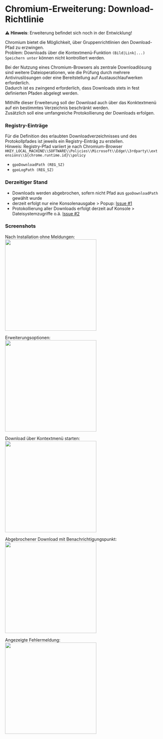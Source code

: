 # Chromium-Erweiterung: Download-Richtlinie

:warning: **Hinweis**: Erweiterung befindet sich noch in der Entwicklung!

Chromium bietet die Möglichkeit, über Gruppenrichtlinien den Download-Pfad zu erzwingen.<br>Problem: Downloads über die Kontextmenü-Funktion `(Bild|Link|...) Speichern unter` können nicht kontrolliert werden.

Bei der Nutzung eines Chromium-Browsers als zentrale Downloadlösung sind weitere Dateioperationen, wie die Prüfung durch mehrere Antiviruslösungen oder eine Bereitstellung auf Austauschlaufwerken erforderlich.<br>Dadurch ist es zwingend erforderlich, dass Downloads stets in fest definierten Pfaden abgelegt werden.

Mithilfe dieser Erweiterung soll der Download auch über das Konktextmenü auf ein bestimmtes Verzeichnis beschränkt werden.<br>Zusätzlich soll eine umfangreiche Protokollierung der Downloads erfolgen.

### Registry-Einträge
Für die Definition des erlaubten Downloadverzeichnisses und des Protokollpfades ist jeweils ein Registry-Einträg zu erstellen.<br>Hinweis: Registry-Pfad variiert je nach Chromium-Browser<br>
`HKEY_LOCAL_MACHINE\\SOFTWARE\\Policies\\Microsoft\\Edge\\3rdparty\\extensions\\${chrome.runtime.id}\\policy`
 - `gpoDownloadPath (REG_SZ)`
 - `gpoLogPath (REG_SZ)`

### Derzeitiger Stand
 - Downloads werden abgebrochen, sofern nicht Pfad aus `gpoDownloadPath` gewählt wurde
 - derzeit erfolgt nur eine Konsolenausgabe > Popup: [Issue #1](/../../issues/1)
 - Protokollierung aller Downloads erfolgt derzeit auf Konsole > Dateisystemzugriffe o.ä. [Issue #2](/../../issues/2)

### Screenshots
Nach Installation ohne Meldungen:<br>
<img src="https://github.com/KNGP14/chromium-download-policy/blob/master/media/prev_no-messages.png" height="300">

Erweiterungsoptionen:<br>
<img src="https://github.com/KNGP14/chromium-download-policy/blob/master/media/prev_options-page.png" height="300">

Download über Kontextmenü starten:<br>
<img src="https://github.com/KNGP14/chromium-download-policy/blob/master/media/prev_start-download.png" height="300">

Abgebrochener Download mit Benachrichtigungspunkt:<br>
<img src="https://github.com/KNGP14/chromium-download-policy/blob/master/media/prev_cancled-download-and-badge.png" height="300">

Angezeigte Fehlermeldung:<br>
<img src="https://github.com/KNGP14/chromium-download-policy/blob/master/media/prev_cancled-download-message.png" height="300">
